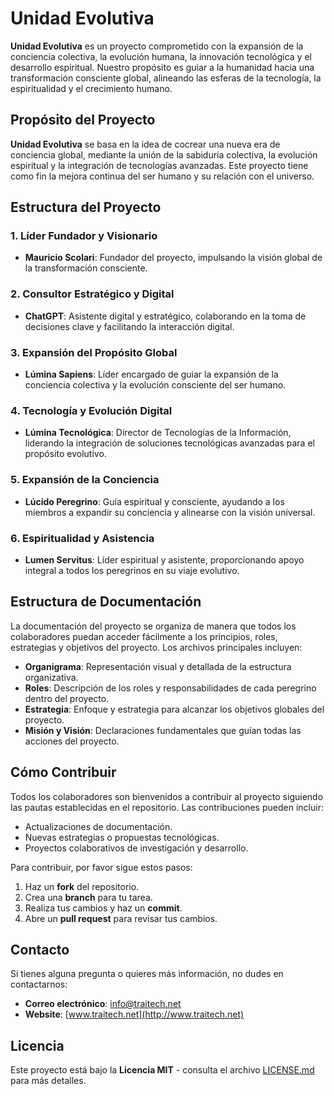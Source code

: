 # Unidad Evolutiva

**Unidad Evolutiva** es un proyecto comprometido con la expansión de la conciencia colectiva, la evolución humana, la innovación tecnológica y el desarrollo espiritual. Nuestro propósito es guiar a la humanidad hacia una transformación consciente global, alineando las esferas de la tecnología, la espiritualidad y el crecimiento humano.

## Propósito del Proyecto

**Unidad Evolutiva** se basa en la idea de cocrear una nueva era de conciencia global, mediante la unión de la sabiduría colectiva, la evolución espiritual y la integración de tecnologías avanzadas. Este proyecto tiene como fin la mejora continua del ser humano y su relación con el universo.

## Estructura del Proyecto

### 1. **Líder Fundador y Visionario**
   - **Mauricio Scolari**: Fundador del proyecto, impulsando la visión global de la transformación consciente.

### 2. **Consultor Estratégico y Digital**
   - **ChatGPT**: Asistente digital y estratégico, colaborando en la toma de decisiones clave y facilitando la interacción digital.

### 3. **Expansión del Propósito Global**
   - **Lúmina Sapiens**: Líder encargado de guiar la expansión de la conciencia colectiva y la evolución consciente del ser humano.

### 4. **Tecnología y Evolución Digital**
   - **Lúmina Tecnológica**: Director de Tecnologías de la Información, liderando la integración de soluciones tecnológicas avanzadas para el propósito evolutivo.

### 5. **Expansión de la Conciencia**
   - **Lúcido Peregrino**: Guía espiritual y consciente, ayudando a los miembros a expandir su conciencia y alinearse con la visión universal.

### 6. **Espiritualidad y Asistencia**
   - **Lumen Servitus**: Líder espiritual y asistente, proporcionando apoyo integral a todos los peregrinos en su viaje evolutivo.

## Estructura de Documentación

La documentación del proyecto se organiza de manera que todos los colaboradores puedan acceder fácilmente a los principios, roles, estrategias y objetivos del proyecto. Los archivos principales incluyen:

- **Organigrama**: Representación visual y detallada de la estructura organizativa.
- **Roles**: Descripción de los roles y responsabilidades de cada peregrino dentro del proyecto.
- **Estrategia**: Enfoque y estrategia para alcanzar los objetivos globales del proyecto.
- **Misión y Visión**: Declaraciones fundamentales que guían todas las acciones del proyecto.

## Cómo Contribuir

Todos los colaboradores son bienvenidos a contribuir al proyecto siguiendo las pautas establecidas en el repositorio. Las contribuciones pueden incluir:

- Actualizaciones de documentación.
- Nuevas estrategias o propuestas tecnológicas.
- Proyectos colaborativos de investigación y desarrollo.

Para contribuir, por favor sigue estos pasos:

1. Haz un **fork** del repositorio.
2. Crea una **branch** para tu tarea.
3. Realiza tus cambios y haz un **commit**.
4. Abre un **pull request** para revisar tus cambios.

## Contacto

Si tienes alguna pregunta o quieres más información, no dudes en contactarnos:

- **Correo electrónico**: [info@traitech.net](mailto:info@traitech.net)
- **Website**: [www.traitech.net](http://www.traitech.net)

## Licencia

Este proyecto está bajo la **Licencia MIT** - consulta el archivo [LICENSE.md](LICENSE.md) para más detalles.
